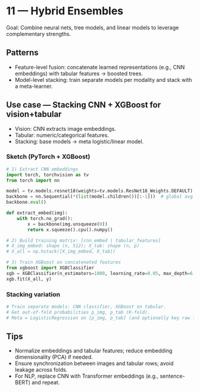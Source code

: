# 11 — Hybrid Ensembles

Goal: Combine neural nets, tree models, and linear models to leverage complementary strengths.

## Patterns
- Feature-level fusion: concatenate learned representations (e.g., CNN embeddings) with tabular features → boosted trees.
- Model-level stacking: train separate models per modality and stack with a meta-learner.

## Use case — Stacking CNN + XGBoost for vision+tabular
- Vision: CNN extracts image embeddings.
- Tabular: numeric/categorical features.
- Stacking: base models → meta logistic/linear model.

### Sketch (PyTorch + XGBoost)
```python
# 1) Extract CNN embeddings
import torch, torchvision as tv
from torch import nn

model = tv.models.resnet18(weights=tv.models.ResNet18_Weights.DEFAULT)
backbone = nn.Sequential(*(list(model.children())[:-1]))  # global avg pool output (512-d)
backbone.eval()

def extract_embed(img):
    with torch.no_grad():
        x = backbone(img.unsqueeze(0))
        return x.squeeze().cpu().numpy()

# 2) Build training matrix: [cnn_embed | tabular_features]
# X_img_embed: shape (n, 512); X_tab: shape (n, p)
# X_all = np.hstack([X_img_embed, X_tab])

# 3) Train XGBoost on concatenated features
from xgboost import XGBClassifier
xgb = XGBClassifier(n_estimators=1000, learning_rate=0.05, max_depth=6, subsample=0.8, colsample_bytree=0.8)
xgb.fit(X_all, y)
```

### Stacking variation
```python
# Train separate models: CNN classifier, XGBoost on tabular.
# Get out-of-fold probabilities p_img, p_tab (K-fold).
# Meta = LogisticRegression on [p_img, p_tab] (and optionally key raw features).
```

## Tips
- Normalize embeddings and tabular features; reduce embedding dimensionality (PCA) if needed.
- Ensure synchronization between images and tabular rows; avoid leakage across folds.
- For NLP, replace CNN with Transformer embeddings (e.g., sentence-BERT) and repeat.
